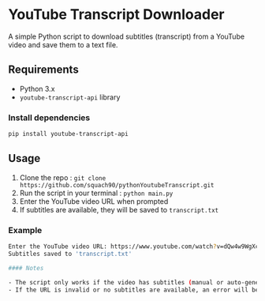 # YouTube Transcript Downloader

A simple Python script to download subtitles (transcript) from a YouTube video and save them to a text file.

## Requirements

- Python 3.x
- `youtube-transcript-api` library

### Install dependencies

```bash
pip install youtube-transcript-api
```

## Usage

1. Clone the repo : `git clone https://github.com/squach90/pythonYoutubeTranscript.git` 
2. Run the script in your terminal : `python main.py`
3. Enter the YouTube video URL when prompted
4. If subtitles are available, they will be saved to `transcript.txt`

### Example

```bash
Enter the YouTube video URL: https://www.youtube.com/watch?v=dQw4w9WgXcQ
Subtitles saved to 'transcript.txt'

#### Notes

- The script only works if the video has subtitles (manual or auto-generated).
- If the URL is invalid or no subtitles are available, an error will be displayed.
```
```
